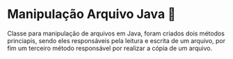 # Manipulação Arquivo Java :file_folder:

Classe para manipulação de arquivos em Java, foram criados dois métodos princiapis, sendo eles responsáveis pela leitura e escrita de um arquivo, por fim um terceiro método responsável por realizar a cópia de um arquivo.